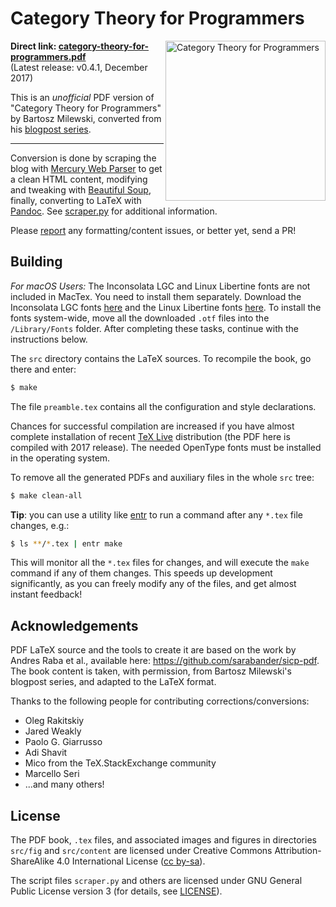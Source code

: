 Category Theory for Programmers
====

<img src="https://user-images.githubusercontent.com/601206/31094980-ba6af4a4-a7bf-11e7-8857-870346890b44.png"
 alt="Category Theory for Programmers" width=256 align="right" />

<b>Direct link: [category-theory-for-programmers.pdf](https://github.com/hmemcpy/milewski-ctfp-pdf/releases/download/v0.4.1/category-theory-for-programmers.pdf)</b>  
(Latest release: v0.4.1, December 2017)

This is an *unofficial* PDF version of "Category Theory for Programmers" by Bartosz Milewski, converted from his [blogpost series](https://bartoszmilewski.com/2014/10/28/category-theory-for-programmers-the-preface/).

---

Conversion is done by scraping the blog with [Mercury Web Parser](https://mercury.postlight.com/web-parser/) to get a clean HTML content, modifying and tweaking with [Beautiful Soup](https://www.crummy.com/software/BeautifulSoup/), finally, converting to LaTeX with [Pandoc](https://pandoc.org/). See [scraper.py](https://github.com/hmemcpy/milewski-ctfp-pdf/blob/master/src/scraper.py) for additional information.

Please [report](https://github.com/hmemcpy/milewski-ctfp-pdf/issues) any formatting/content issues, or better yet, send a PR!

Building
--------

*For macOS Users:* The Inconsolata LGC and Linux Libertine fonts are not included in MacTex. You need to install them separately. Download the Inconsolata LGC fonts [here](https://github.com/MihailJP/Inconsolata-LGC/downloads) and the Linux Libertine fonts [here](http://sourceforge.net/projects/linuxlibertine/files/linuxlibertine/5.3.0/LinLibertineOTF_5.3.0_2012_07_02.tgz/download). To install the fonts system-wide, move all the downloaded `.otf` files into the `/Library/Fonts` folder. After completing these tasks, continue with the instructions below.

The `src` directory contains the LaTeX sources. To recompile the book, go there and enter:

```bash
$ make
```

The file `preamble.tex` contains all the configuration and style declarations.

Chances for successful compilation are increased if you have almost complete installation of recent [TeX Live](https://www.tug.org/texlive/) distribution (the PDF here is compiled with 2017 release). The needed OpenType fonts must be installed in the operating system.

To remove all the generated PDFs and auxiliary files in the whole `src` tree:

```bash
$ make clean-all
```

**Tip**: you can use a utility like [entr](http://entrproject.org/) to run a command after any `*.tex` file changes, e.g.:

```bash
$ ls **/*.tex | entr make
```

This will monitor all the `*.tex` files for changes, and will execute the `make` command if any of them changes. This speeds up development significantly, as you can freely modify any of the files, and get almost instant feedback!

Acknowledgements
----------------

PDF LaTeX source and the tools to create it are based on the work by Andres Raba et al., available here: https://github.com/sarabander/sicp-pdf.  
The book content is taken, with permission, from Bartosz Milewski's blogpost series, and adapted to the LaTeX format.

Thanks to the following people for contributing corrections/conversions:

* Oleg Rakitskiy
* Jared Weakly
* Paolo G. Giarrusso
* Adi Shavit
* Mico from the TeX.StackExchange community
* Marcello Seri
* ...and many others!

License
-------

The PDF book, `.tex` files, and associated images and figures in directories `src/fig` and `src/content` are licensed under Creative Commons Attribution-ShareAlike 4.0 International License ([cc by-sa](http://creativecommons.org/licenses/by-sa/4.0/)).

The script files `scraper.py` and others are licensed under GNU General Public License version 3 (for details, see [LICENSE](https://github.com/hmemcpy/milewski-ctfp-pdf/blob/master/LICENSE)).
